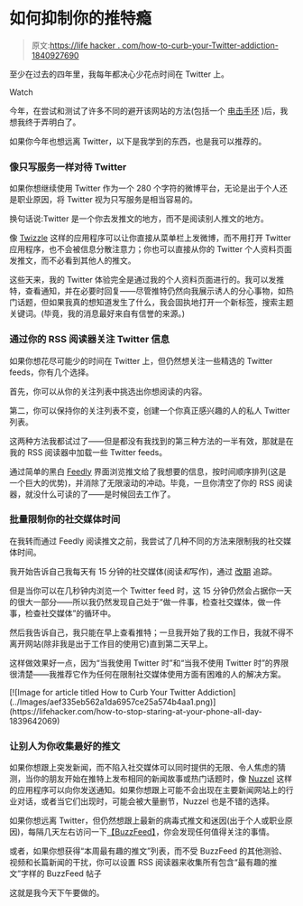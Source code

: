 # 如何抑制你的推特瘾

> 原文:[https://life hacker . com/how-to-curb-your-Twitter-addiction-1840927690](https://lifehacker.com/how-to-curb-your-twitter-addiction-1840927690)

至少在过去的四年里，我每年都决心少花点时间在 Twitter 上。

Watch

今年，在尝试和测试了许多不同的避开该网站的方法(包括一个 [电击手环](https://forge.medium.com/can-an-electronic-shock-bracelet-kill-your-bad-habits-35681ddb62cc) )后，我想我终于弄明白了。

如果你今年也想远离 Twitter，以下是我学到的东西，也是我可以推荐的。

### 像只写服务一样对待 Twitter

如果你想继续使用 Twitter 作为一个 280 个字符的微博平台，无论是出于个人还是职业原因，将 Twitter 视为只写服务是相当容易的。

换句话说:Twitter 是一个你去发推文的地方，而不是阅读别人推文的地方。

像 [Twizzle](https://twizzle.app/) 这样的应用程序可以让你直接从菜单栏上发微博，而不用打开 Twitter 应用程序，也不会被信息分散注意力；你也可以直接从你的 Twitter 个人资料页面发推文，而不必看到其他人的推文。

这些天来，我的 Twitter 体验完全是通过我的个人资料页面进行的。我可以发推特，查看通知，并在必要时回复——尽管推特仍然向我展示诱人的分心事物，如热门话题，但如果我真的想知道发生了什么，我会固执地打开一个新标签，搜索主题关键词。(毕竟，我的消息最好来自有信誉的来源。)

### 通过你的 RSS 阅读器关注 Twitter 信息

如果你想花尽可能少的时间在 Twitter 上，但仍然想关注一些精选的 Twitter feeds，你有几个选择。

首先，你可以从你的关注列表中挑选出你想阅读的内容。

第二，你可以保持你的关注列表不变，创建一个你真正感兴趣的人的私人 Twitter 列表。

这两种方法我都试过了——但是都没有我找到的第三种方法的一半有效，那就是在我的 RSS 阅读器中加载一些 Twitter feeds。

通过简单的黑白 [Feedly](https://feedly.com/) 界面浏览推文给了我想要的信息，按时间顺序排列(这是一个巨大的优势)，并消除了无限滚动的冲动。毕竟，一旦你清空了你的 RSS 阅读器，就没什么可读的了——是时候回去工作了。

### 批量限制你的社交媒体时间

在我转而通过 Feedly 阅读推文之前，我尝试了几种不同的方法来限制我的社交媒体时间。

我开始告诉自己我每天有 15 分钟的社交媒体(阅读*和*写作)，通过 [改期](https://www.rescuetime.com/) 追踪。

但是当你可以在几秒钟内浏览一个 Twitter feed 时，这 15 分钟仍然会占据你一天的很大一部分——所以我仍然发现自己处于“做一件事，检查社交媒体，做一件事，检查社交媒体”的循环中。

然后我告诉自己，我只能在早上查看推特；一旦我开始了我的工作日，我就不得不离开网站(除非我是出于工作目的使用它)直到第二天早上。

这样做效果好一点，因为“当我使用 Twitter 时”和“当我不使用 Twitter 时”的界限很清楚——我推荐它作为任何在限制社交媒体使用方面有困难的人的解决方案。

<aside data-commerce-source="inset" class="sc-16a0mhj-2 gAjHzr">[![Image for article titled How to Curb Your Twitter Addiction](../Images/aef335eb562a1da6957ce25a574b4aa1.png)](https://lifehacker.com/how-to-stop-staring-at-your-phone-all-day-1839642069)</aside>

### 让别人为你收集最好的推文

如果你想跟上突发新闻，而不陷入社交媒体可以同时提供的无限、令人焦虑的猜测，当你的朋友开始在推特上发布相同的新闻故事或热门话题时，像 [Nuzzel](https://nuzzel.com/) 这样的应用程序可以向你发送通知。如果你想跟上可能不会出现在主要新闻网站上的行业对话，或者当它们出现时，可能会被大量删节，Nuzzel 也是不错的选择。

如果你想远离 Twitter，但仍然想跟上最新的病毒式推文和迷因(出于个人或职业原因)，每隔几天左右访问一下[【BuzzFeed】](https://www.buzzfeed.com/)，你会发现任何值得关注的事情。

或者，如果你想获得“本周最有趣的推文”列表，而不受 BuzzFeed 的其他测验、视频和长篇新闻的干扰，你可以设置 RSS 阅读器来收集所有包含“最有趣的推文”字样的 BuzzFeed 帖子

这就是我今天下午要做的。